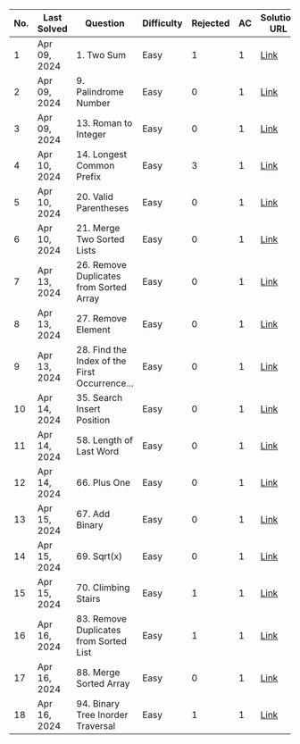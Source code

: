 | No. | Last Solved | Question                                      | Difficulty | Rejected | AC | Solution URL                               |
|-----|-------------|-----------------------------------------------|------------|----------|----|--------------------------------------------|
| 1   | Apr 09, 2024| 1. Two Sum                                    | Easy       | 1        | 1  | [Link](https://leetcode.com/discuss/topic/4994281/20240409-001/)|
| 2   | Apr 09, 2024| 9. Palindrome Number                          | Easy       | 0        | 1  | [Link](https://leetcode.com/discuss/topic/4994303/20240409-002/)|
| 3   | Apr 09, 2024| 13. Roman to Integer                          | Easy       | 0        | 1  | [Link](https://leetcode.com/discuss/topic/4994354/20240409-003/)|
| 4   | Apr 10, 2024| 14. Longest Common Prefix                     | Easy       | 3        | 1  | [Link](https://leetcode.com/discuss/topic/5000801/20240410-001/)|
| 5   | Apr 10, 2024| 20. Valid Parentheses                         | Easy       | 0        | 1  | [Link](https://leetcode.com/discuss/topic/5000813/20240410-002/)|
| 6   | Apr 10, 2024| 21. Merge Two Sorted Lists                    | Easy       | 0        | 1  | [Link](https://leetcode.com/discuss/topic/5000866/20240410-003/)|
| 7   | Apr 13, 2024| 26. Remove Duplicates from Sorted Array       | Easy       | 0        | 1  | [Link](https://leetcode.com/discuss/topic/5012861/20240413-001/)|
| 8   | Apr 13, 2024| 27. Remove Element                            | Easy       | 0        | 1  | [Link](https://leetcode.com/discuss/topic/5012868/20240413-002/)|
| 9   | Apr 13, 2024| 28. Find the Index of the First Occurrence... | Easy       | 0        | 1  | [Link](https://leetcode.com/discuss/topic/5012886/20240413-003/)|
| 10  | Apr 14, 2024| 35. Search Insert Position                    | Easy       | 0        | 1  | [Link](https://leetcode.com/discuss/topic/5017351/20240414-001/)|
| 11  | Apr 14, 2024| 58. Length of Last Word                       | Easy       | 0        | 1  | [Link](https://leetcode.com/discuss/topic/5017381/20240414-002/)|
| 12  | Apr 14, 2024| 66. Plus One                                  | Easy       | 0        | 1  | [Link](https://leetcode.com/discuss/topic/5017448/20240414-003/)|
| 13  | Apr 15, 2024| 67. Add Binary                                | Easy       | 0        | 1  | [Link](https://leetcode.com/discuss/topic/5022783/20240415-001/)|
| 14  | Apr 15, 2024| 69. Sqrt(x)                                   | Easy       | 0        | 1  | [Link](https://leetcode.com/discuss/topic/5022787/20240415-002/)|
| 15  | Apr 15, 2024| 70. Climbing Stairs                           | Easy       | 1        | 1  | [Link](https://leetcode.com/discuss/topic/5022825/20240415-003/)|
| 16  | Apr 16, 2024| 83. Remove Duplicates from Sorted List        | Easy       | 1        | 1  | [Link](https://leetcode.com/discuss/topic/5027387/20240415-001/)|
| 17  | Apr 16, 2024| 88. Merge Sorted Array                        | Easy       | 0        | 1  | [Link](https://leetcode.com/discuss/topic/5027509/20240416-002/)|
| 18  | Apr 16, 2024| 94. Binary Tree Inorder Traversal             | Easy       | 1        | 1  | [Link](https://leetcode.com/discuss/topic/5027583/20240416-003/)|
